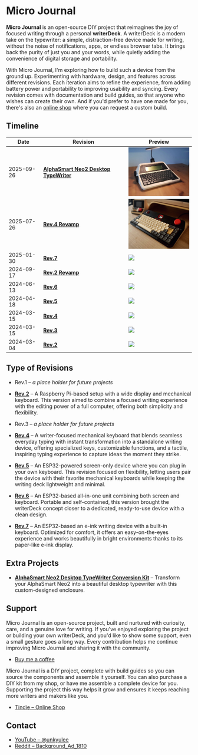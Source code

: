 # Micro Journal

**Micro Journal** is an open-source DIY project that reimagines the joy of focused writing through a personal **writerDeck**. A writerDeck is a modern take on the typewriter: a simple, distraction-free device made for writing, without the noise of notifications, apps, or endless browser tabs. It brings back the purity of just you and your words, while quietly adding the convenience of digital storage and portability.

With Micro Journal, I'm exploring how to build such a device from the ground up. Experimenting with hardware, design, and features across different revisions. Each iteration aims to refine the experience, from adding battery power and portability to improving usability and syncing. Every revision comes with documentation and build guides, so that anyone who wishes can create their own. And if you'd prefer to have one made for you, there's also an [online shop](https://www.tindie.com/stores/unkyulee/) where you can request a custom build.



## Timeline

| Date       | Revision                                                      | Preview                                                                        |
| ---------- | ------------------------------------------------------------- | ------------------------------------------------------------------------------ |
| 2025-09-26 | **[AlphaSmart Neo2 Desktop TypeWriter](/micro-journal-neo2/readme.md)**     | <img src="./micro-journal-neo2/images/001.jpg" width="200">            |
| 2025-07-26 | **[Rev.4 Revamp](/micro-journal-rev-4-revamp/readme.md)**     | <img src="./micro-journal-rev-4-revamp/images/001.png" width="200">            |
| 2025-01-30 | **[Rev.7](/micro-journal-rev-2-revamp/readme.md)**            | <img src="./micro-journal-rev-7-e-ink/images/home.jpg" width="200">            |
| 2024-09-17 | **[Rev.2 Revamp](/micro-journal-rev-2-revamp/readme.md)**     | <img src="./micro-journal-rev-2-revamp/images/home_001.jpg" width="200">       |
| 2024-06-13 | **[Rev.6](/micro-journal-rev-6-one-piece/readme.md)**         | <img src="./micro-journal-rev-6-one-piece/images/001.png" width="200">         |
| 2024-04-18 | **[Rev.5](/micro-journal-rev-5-esp32-usbhost/readme.md)**     | <img src="./micro-journal-rev-5-esp32-usbhost/images/001.jpg" width="200">     |
| 2024-03-15 | **[Rev.4](/micro-journal-rev-4-esp32/readme.md)**             | <img src="./micro-journal-rev-4-esp32/doc/001.webp" width="200">               |
| 2024-03-15 | **[Rev.3](/micro-journal-rev-3-samsung-galaxy-s8/readme.md)** | <img src="./micro-journal-rev-3-samsung-galaxy-s8/images/009.jpg" width="200"> |
| 2024-03-04 | **[Rev.2](/micro-journal-rev-2-raspberypi/readme.md)**        | <img src="./micro-journal-rev-2-raspberypi/images/rev1.jpg" width="200">       |




## Type of Revisions

* Rev.1 – *a place holder for future projects*

* **[Rev.2](/micro-journal-rev-2-revamp/readme.md)** – A Raspberry Pi–based setup with a wide display and mechanical keyboard. This version aimed to combine a focused writing experience with the editing power of a full computer, offering both simplicity and flexibility.

* Rev.3 – *a place holder for future projects*

* **[Rev.4](/micro-journal-rev-4-revamp/readme.md)** – A writer-focused mechanical keyboard that blends seamless everyday typing with instant transformation into a standalone writing device, offering specialized keys, customizable functions, and a tactile, inspiring typing experience to capture ideas the moment they strike.

* **[Rev.5](/micro-journal-rev-5-esp32-usbhost/readme.md)** – An ESP32-powered screen-only device where you can plug in your own keyboard. This revision focused on flexibility, letting users pair the device with their favorite mechanical keyboards while keeping the writing deck lightweight and minimal.

* **[Rev.6](/micro-journal-rev-6-one-piece/readme.md)** – An ESP32-based all-in-one unit combining both screen and keyboard. Portable and self-contained, this version brought the writerDeck concept closer to a dedicated, ready-to-use device with a clean design.

* **[Rev.7](/micro-journal-rev-2-revamp/readme.md)** – An ESP32-based an e-ink writing device with a built-in keyboard. Optimized for comfort, it offers an easy-on-the-eyes experience and works beautifully in bright environments thanks to its paper-like e-ink display.


## Extra Projects


* **[AlphaSmart Neo2 Desktop TypeWriter Conversion Kit](/micro-journal-neo2/readme.md)** – Transform your AlphaSmart Neo2 into a beautiful desktop typewriter with this custom-designed enclosure.  



## Support

Micro Journal is an open-source project, built and nurtured with curiosity, care, and a genuine love for writing. If you've enjoyed exploring the project or building your own writerDeck, and you'd like to show some support, even a small gesture goes a long way. Every contribution helps me continue improving Micro Journal and sharing it with the community.  

* [Buy me a coffee](https://www.buymeacoffee.com/unkyulee)  

Micro Journal is a DIY project, complete with build guides so you can source the components and assemble it yourself. You can also purchase a DIY kit from my shop, or have me assemble a complete device for you. Supporting the project this way helps it grow and ensures it keeps reaching more writers and makers like you.  

* [Tindie – Online Shop](https://www.tindie.com/stores/unkyulee/)



## Contact

* [YouTube – @unkyulee](https://www.youtube.com/@unkyulee)
* [Reddit – Background\_Ad\_1810](https://www.reddit.com/user/Background_Ad_1810/)
